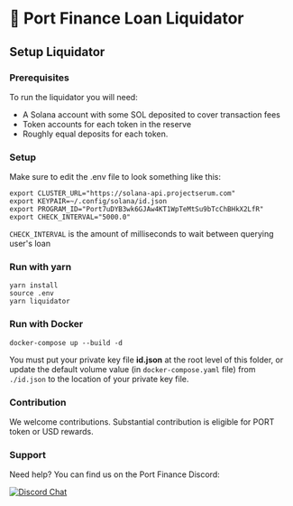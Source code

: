# 🚢 Port Finance Loan Liquidator

## Setup Liquidator

### Prerequisites

To run the liquidator you will need:

- A Solana account with some SOL deposited to cover transaction fees
- Token accounts for each token in the reserve
- Roughly equal deposits for each token.

### Setup

Make sure to edit the .env file to look something like this:

```
export CLUSTER_URL="https://solana-api.projectserum.com"
export KEYPAIR=~/.config/solana/id.json
export PROGRAM_ID="Port7uDYB3wk6GJAw4KT1WpTeMtSu9bTcChBHkX2LfR"
export CHECK_INTERVAL="5000.0"
```

`CHECK_INTERVAL` is the amount of milliseconds to wait between querying user's loan

### Run with yarn

```
yarn install
source .env
yarn liquidator
```

### Run with Docker

```
docker-compose up --build -d
```

You must put your private key file **id.json** at the root level of this folder, or update the default volume value (in `docker-compose.yaml` file) from `./id.json` to the location of your private key file.

### Contribution

We welcome contributions. Substantial contribution is eligible for PORT token or USD rewards.

### Support
Need help? You can find us on the Port Finance Discord:

[![Discord Chat](https://img.shields.io/discord/842990920081473586?color=blueviolet)](https://discord.gg/Yky8ZwdEN2)
